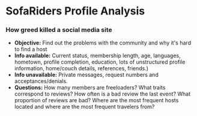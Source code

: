 # SofaRiders Profile Analysis

### How greed killed a social media site

-   **Objective:** Find out the problems with the community and why it's hard to find a host
-   **Info available:** Current status, membership length, age, languages, hometown, profile completion, education, lots of unstructured profile information, home/couch details, references, friends.)
-   **Info unavailable:** Private messages, request numbers and acceptances/denials.
-   **Questions:** How many members are freeloaders? What traits correspond to reviews? How often is a bad review the last event? What proportion of reviews are bad? Where are the most frequent hosts located and where are the most frequent travelers from?
